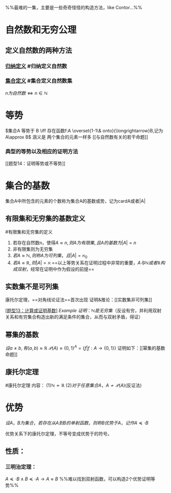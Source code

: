 %%最难的一集，主要是一些奇奇怪怪的构造方法，like Contor...%%
# 自然数和无穷公理

## 定义自然数的两种方法
### [归纳定义](5.集合论) #归纳定义自然数 
### [集合定义](5.集合论) #集合定义自然数集 

$n为自然数\iff n\in \mathbb{N}$

# 等势
$集合A 等势于 B \iff 存在函数f:A \overset{1-1\& onto}{\longrightarrow}B,记为A\approx B$
涵义是 两个集合的元素一样多
[[与自然数有关的若干命题]]
### 典型的等势以及相应的证明方法
[[题型14：证明等势或不等势]]

# 集合的基数
集合A中所包含的元素的个数称为集合A的基数或势，记为cardA或者|A|
## 有限集和无穷集的基数定义
#有限集和无穷集的定义

1. 若存在自然数n，使得$A\approx n,则A为有限集,且A的基数为|A|=n$
2. 非有限集则为无穷集
3. $若A\approx \mathbb{N},则称A为可列集，且|A|=\aleph_0$
4. $若A\approx \mathbb{R},则|A|=\aleph$
==以上等势关系在证明过程中非常的重要，$A与\mathbb{N}或者\mathbb{R}构成双射$，经常在证明中作为假设的前提==
## 实数集不是可列集

康托尔定理，==对角线论证法==首次出现
证明&推论：[[实数集非可列集]]

[[题型13：计算或证明基数]](可列集和非可列集的证明)
$Example$
$证明：\mathbb{N}是无穷集$（反设有穷，并利用双射关系和有穷集合构造出新的满足条件的集合，从而与双射矛盾，得证）
## 幂集的基数
$设a\neq b,有(a,b)\approx \mathbb{R}$
$\mathscr{P}(A)\approx \{0,1\}^A=\{f|f:A\to \{0,1\}\}$
证明如下：[[幂集的基数命题]]

## 康托尔定理
#康托尔定理 
内容：
$(1)\mathbb{N}\nsim \mathbb{R}$
$(2)对于任意集合A，A\nsim \mathscr{P}(A)$(反证法)

# 优势

$设A，B为集合，若存在从A到B的单射函数，则称B优势于A，记作A\preceq \cdot B$

优势关系下的康托尔定理，不等号变成优势于的符号。

## 性质：

### 三明治定理：
$A≼⋅B \land B≼⋅A\to A\approx B$
%%难以找到双射函数，可以构造2个优势证明等势%%
